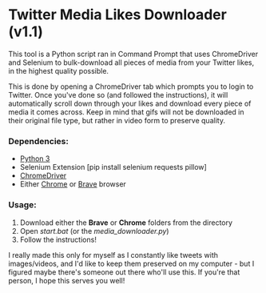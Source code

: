 # Twitter Media Likes Downloader (v1.1)
This tool is a Python script ran in Command Prompt that uses ChromeDriver and Selenium to bulk-download all pieces of media from your Twitter likes, in the highest quality possible.

This is done by opening a ChromeDriver tab which prompts you to login to Twitter. Once you've done so (and followed the instructions), it will automatically scroll down through your likes and download every piece of media it comes across. 
Keep in mind that gifs will not be downloaded in their original file type, but rather in video form to preserve quality.

### Dependencies:
- [Python 3](https://www.python.org/downloads/)
- Selenium Extension [pip install selenium requests pillow]
- [ChromeDriver](https://googlechromelabs.github.io/chrome-for-testing/)
- Either [Chrome](https://www.google.com/chrome/) or [Brave](https://brave.com/) browser

### Usage:
1. Download either the **Brave** or **Chrome** folders from the directory
2. Open *start.bat* (or the *media_downloader.py*)
3. Follow the instructions!

I really made this only for myself as I constantly like tweets with images/videos, and I'd like to keep them preserved on my computer - but I figured maybe there's someone out there who'll use this. If you're that person, I hope this serves you well!
